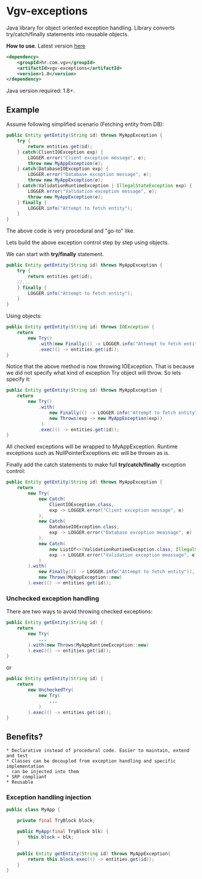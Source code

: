 # Vgv-exceptions
Java library for object oriented exception handling.
Library converts try/catch/finally statements into reusable objects.

**How to use**.
Latest version [here](https://github.com/Vatavuk/vgv-exceptions/releases)

```xml
<dependency>
    <groupId>hr.com.vgv</groupId>
    <artifactId>vgv-exceptions</artifactId>
    <version>1.0</version>
</dependency>
```

Java version required: 1.8+.

## Example
Assume following simplified scenario (Fetching entity from DB):
```java
public Entity getEntity(String id) throws MyAppException {
    try {
        return entities.get(id);
    } catch(ClientIOException exp) {
        LOGGER.error("Client exception message", e);
        throw new MyAppException(e);
    } catch(DatabaseIOException exp) {
        LOGGER.error("Database exception message", e);
        throw new MyAppException(e);
    } catch(ValidationRuntimeException | IllegalStateException exp) {
        LOGGER.error("Validation exception message", e);
        throw new MyAppException(e);
    } finally {
        LOGGER.info("Attempt to fetch entity");
    }
}
```
The above code is very procedural and "go-to" like.

Lets build the above exception control step by step using objects.

We can start with **try/finally** statement.
```java
public Entity getEntity(String id) throws MyAppException {
    try {
        return entities.get(id);
    //...
    } finally {
        LOGGER.info("Attempt to fetch entity");
    }
}
```
Using objects:
```java
public Entity getEntity(String id) throws IOException {
    return
        new Try()
            .with(new Finally(() -> LOGGER.info("Attempt to fetch entity")))
            .exec(() -> entities.get(id));
}
```
Notice that the above method is now throwing IOException. That is because we did not
specify what kind of exception Try object will throw.
So lets specify it:
```java
public Entity getEntity(String id) throws MyAppException {
    return
        new Try()
            .with(
                new Finally(() -> LOGGER.info("Attempt to fetch entity")),
                new Throws(exp -> new MyAppException(exp))
             )
            .exec(() -> entities.get(id));
}
```
All checked exceptions will be wrapped to MyAppException.
Runtime exceptions such as NullPointerExceptions etc will be thrown as is.

Finally add the catch statements to make full **try/catch/finally** exception control:
```java
public Entity getEntity(String id) throws MyAppException {
    return
        new Try(
            new Catch(
                ClientIOException.class,
                exp -> LOGGER.error("Client exception message", e)
            ),
            new Catch(
                DatabaseIOException.class,
                exp -> LOGGER.error("Database exception meassage", e)
            ),
            new Catch(
                new ListOf<>(ValidationRuntimeException.class, IllegalStateException.class),
                exp -> LOGGER.error("Validation exception meassage", e)
            )
        ).with(
            new Finally(() -> LOGGER.info("Attempt to fetch entity")),
            new Throws(MyAppException::new)
        ).exec(() -> entities.get(id));
```

### Unchecked exception handling
There are two ways to avoid throwing checked exceptions:
```java
public Entity getEntity(String id) {
    return
        new Try(
            ...
        ).with(new Throws(MyAppRuntimeException::new)
        ).exec(() -> entities.get(id));
}
```
or
```java
public Entity getEntity(String id) {
    return
        new UncheckedTry(
            new Try(
                ...
            )
        ).exec(() -> entities.get(id));
}
```
## Benefits?
    * Declarative instead of procedural code. Easier to maintain, extend and test
    * Classes can be decoupled from exception handling and specific implementation
      can be injected into them
    * SRP compliant
    * Reusable
### Exception handling injection
```java
public class MyApp {

    private final TryBlock block;

    public MyApp(final TryBlock blk) {
        this.block = blk;
    }

    public Entity getEntity(String id) throws MyAppException{
        return this.block.exec(() -> entities.get(id));
    }
}
```

